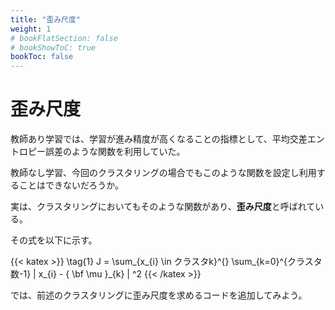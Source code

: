 ```yaml
---
title: "歪み尺度"
weight: 1
# bookFlatSection: false
# bookShowToC: true
bookToc: false
---
```


# 歪み尺度

教師あり学習では、学習が進み精度が高くなることの指標として、平均交差エントロピー誤差のような関数を利用していた。

教師なし学習、今回のクラスタリングの場合でもこのような関数を設定し利用することはできないだろうか。


実は、クラスタリングにおいてもそのような関数があり、**歪み尺度**と呼ばれている。

その式を以下に示す。

{{< katex  >}}
\tag{1}
    J = \sum_{x_{i} \in クラスタk}^{}  \sum_{k=0}^{クラスタ数-1} | x_{i} - { \bf \mu }_{k} | ^2 
{{< /katex >}}

では、前述のクラスタリングに歪み尺度を求めるコードを追加してみよう。
